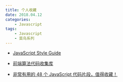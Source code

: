 ```yaml
---
title: 个人收藏
date: 2018.04.12
categories: 
    - Javascript
tags:
    - Javascript
    - 菜鸟系列
---
```

- [JavaScript Style Guide](https://github.com/airbnb/javascript)

- [前端算法代码收集库](https://github.com/cllgeek/g_algorithm)

- [非常有用的 48 个 JavaScript 代码片段，值得收藏！](http://codebay.cn/post/7452.html)
